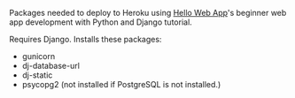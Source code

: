 Packages needed to deploy to Heroku using [Hello Web
App](http://hellowebapp.com)'s beginner web app development with Python and
Django tutorial.

Requires Django. Installs these packages:
* gunicorn
* dj-database-url
* dj-static
* psycopg2 (not installed if PostgreSQL is not installed.)

